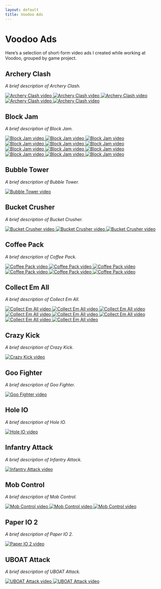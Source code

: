 ```yaml
---
layout: default
title: Voodoo Ads
---
```


# Voodoo Ads

Here’s a selection of short-form video ads I created while working at Voodoo, grouped by game project.


## Archery Clash

_A brief description of Archery Clash._

<div class="video-thumb-grid">
  <a href="https://youtube.com/watch?v=Zm0tsDtz6ug" target="_blank">
    <img src="https://img.youtube.com/vi/Zm0tsDtz6ug/hqdefault.jpg" class="video-thumb" alt="Archery Clash video">
  </a>
  <a href="https://youtube.com/watch?v=EbkiOjXr7K4" target="_blank">
    <img src="https://img.youtube.com/vi/EbkiOjXr7K4/hqdefault.jpg" class="video-thumb" alt="Archery Clash video">
  </a>
  <a href="https://youtube.com/watch?v=xYOC6JpClUs" target="_blank">
    <img src="https://img.youtube.com/vi/xYOC6JpClUs/hqdefault.jpg" class="video-thumb" alt="Archery Clash video">
  </a>
  <a href="https://youtube.com/watch?v=piEj5y3y-g4" target="_blank">
    <img src="https://img.youtube.com/vi/piEj5y3y-g4/hqdefault.jpg" class="video-thumb" alt="Archery Clash video">
  </a>
  <a href="https://youtube.com/watch?v=zrFeSp6JNWI" target="_blank">
    <img src="https://img.youtube.com/vi/zrFeSp6JNWI/hqdefault.jpg" class="video-thumb" alt="Archery Clash video">
  </a>
</div>


## Block Jam

_A brief description of Block Jam._

<div class="video-thumb-grid">
  <a href="https://youtube.com/watch?v=o4FMMymeing" target="_blank">
    <img src="https://img.youtube.com/vi/o4FMMymeing/hqdefault.jpg" class="video-thumb" alt="Block Jam video">
  </a>
  <a href="https://youtube.com/watch?v=W7H54im8bzw" target="_blank">
    <img src="https://img.youtube.com/vi/W7H54im8bzw/hqdefault.jpg" class="video-thumb" alt="Block Jam video">
  </a>
  <a href="https://youtube.com/watch?v=b3A4ZIfSuCo" target="_blank">
    <img src="https://img.youtube.com/vi/b3A4ZIfSuCo/hqdefault.jpg" class="video-thumb" alt="Block Jam video">
  </a>
  <a href="https://youtube.com/watch?v=9n5ggjqjwN8" target="_blank">
    <img src="https://img.youtube.com/vi/9n5ggjqjwN8/hqdefault.jpg" class="video-thumb" alt="Block Jam video">
  </a>
  <a href="https://youtube.com/watch?v=znSk04vE4nA" target="_blank">
    <img src="https://img.youtube.com/vi/znSk04vE4nA/hqdefault.jpg" class="video-thumb" alt="Block Jam video">
  </a>
  <a href="https://youtube.com/watch?v=4wnHSRq4S5w" target="_blank">
    <img src="https://img.youtube.com/vi/4wnHSRq4S5w/hqdefault.jpg" class="video-thumb" alt="Block Jam video">
  </a>
  <a href="https://youtube.com/watch?v=EGi58PUaxRk" target="_blank">
    <img src="https://img.youtube.com/vi/EGi58PUaxRk/hqdefault.jpg" class="video-thumb" alt="Block Jam video">
  </a>
  <a href="https://youtube.com/watch?v=pBRTIaALmcs" target="_blank">
    <img src="https://img.youtube.com/vi/pBRTIaALmcs/hqdefault.jpg" class="video-thumb" alt="Block Jam video">
  </a>
  <a href="https://youtube.com/watch?v=fm588B9h_AE" target="_blank">
    <img src="https://img.youtube.com/vi/fm588B9h_AE/hqdefault.jpg" class="video-thumb" alt="Block Jam video">
  </a>
  <a href="https://youtube.com/watch?v=_mwSjaeyqgo" target="_blank">
    <img src="https://img.youtube.com/vi/_mwSjaeyqgo/hqdefault.jpg" class="video-thumb" alt="Block Jam video">
  </a>
  <a href="https://youtube.com/watch?v=gBAslXsYlWM" target="_blank">
    <img src="https://img.youtube.com/vi/gBAslXsYlWM/hqdefault.jpg" class="video-thumb" alt="Block Jam video">
  </a>
  <a href="https://youtube.com/watch?v=EmU1hUYfygU" target="_blank">
    <img src="https://img.youtube.com/vi/EmU1hUYfygU/hqdefault.jpg" class="video-thumb" alt="Block Jam video">
  </a>
</div>


## Bubble Tower

_A brief description of Bubble Tower._

<div class="video-thumb-grid">
  <a href="https://youtube.com/watch?v=0GMXrDXJMKw" target="_blank">
    <img src="https://img.youtube.com/vi/0GMXrDXJMKw/hqdefault.jpg" class="video-thumb" alt="Bubble Tower video">
  </a>
</div>


## Bucket Crusher

_A brief description of Bucket Crusher._

<div class="video-thumb-grid">
  <a href="https://youtube.com/watch?v=rPjSeC8Z7w0" target="_blank">
    <img src="https://img.youtube.com/vi/rPjSeC8Z7w0/hqdefault.jpg" class="video-thumb" alt="Bucket Crusher video">
  </a>
  <a href="https://youtube.com/watch?v=o4IwnS6iKcA" target="_blank">
    <img src="https://img.youtube.com/vi/o4IwnS6iKcA/hqdefault.jpg" class="video-thumb" alt="Bucket Crusher video">
  </a>
  <a href="https://youtube.com/watch?v=1G8OWEVlCZ4" target="_blank">
    <img src="https://img.youtube.com/vi/1G8OWEVlCZ4/hqdefault.jpg" class="video-thumb" alt="Bucket Crusher video">
  </a>
</div>


## Coffee Pack

_A brief description of Coffee Pack._

<div class="video-thumb-grid">
  <a href="https://youtube.com/watch?v=sU2seqD10wA" target="_blank">
    <img src="https://img.youtube.com/vi/sU2seqD10wA/hqdefault.jpg" class="video-thumb" alt="Coffee Pack video">
  </a>
  <a href="https://youtube.com/watch?v=e42dCCgk8Aw" target="_blank">
    <img src="https://img.youtube.com/vi/e42dCCgk8Aw/hqdefault.jpg" class="video-thumb" alt="Coffee Pack video">
  </a>
  <a href="https://youtube.com/watch?v=7Z_4l8J2F0Y" target="_blank">
    <img src="https://img.youtube.com/vi/7Z_4l8J2F0Y/hqdefault.jpg" class="video-thumb" alt="Coffee Pack video">
  </a>
  <a href="https://youtube.com/watch?v=60Du_mQejIY" target="_blank">
    <img src="https://img.youtube.com/vi/60Du_mQejIY/hqdefault.jpg" class="video-thumb" alt="Coffee Pack video">
  </a>
  <a href="https://youtube.com/watch?v=K30KzRGLPeg" target="_blank">
    <img src="https://img.youtube.com/vi/K30KzRGLPeg/hqdefault.jpg" class="video-thumb" alt="Coffee Pack video">
  </a>
  <a href="https://youtube.com/watch?v=LqoBjyp4oGw" target="_blank">
    <img src="https://img.youtube.com/vi/LqoBjyp4oGw/hqdefault.jpg" class="video-thumb" alt="Coffee Pack video">
  </a>
</div>


## Collect Em All

_A brief description of Collect Em All._

<div class="video-thumb-grid">
  <a href="https://youtube.com/watch?v=0UlDCEL2aXY" target="_blank">
    <img src="https://img.youtube.com/vi/0UlDCEL2aXY/hqdefault.jpg" class="video-thumb" alt="Collect Em All video">
  </a>
  <a href="https://youtube.com/watch?v=4FKubZeLqDU" target="_blank">
    <img src="https://img.youtube.com/vi/4FKubZeLqDU/hqdefault.jpg" class="video-thumb" alt="Collect Em All video">
  </a>
  <a href="https://youtube.com/watch?v=LcUpbypp2J0" target="_blank">
    <img src="https://img.youtube.com/vi/LcUpbypp2J0/hqdefault.jpg" class="video-thumb" alt="Collect Em All video">
  </a>
  <a href="https://youtube.com/watch?v=Td-gT3LfmLc" target="_blank">
    <img src="https://img.youtube.com/vi/Td-gT3LfmLc/hqdefault.jpg" class="video-thumb" alt="Collect Em All video">
  </a>
  <a href="https://youtube.com/watch?v=usjKaGpcvvw" target="_blank">
    <img src="https://img.youtube.com/vi/usjKaGpcvvw/hqdefault.jpg" class="video-thumb" alt="Collect Em All video">
  </a>
  <a href="https://youtube.com/watch?v=4Rmin_UQCcE" target="_blank">
    <img src="https://img.youtube.com/vi/4Rmin_UQCcE/hqdefault.jpg" class="video-thumb" alt="Collect Em All video">
  </a>
  <a href="https://youtube.com/watch?v=HsTSGDkiubg" target="_blank">
    <img src="https://img.youtube.com/vi/HsTSGDkiubg/hqdefault.jpg" class="video-thumb" alt="Collect Em All video">
  </a>
  <a href="https://youtube.com/watch?v=ZO-59MZbrqM" target="_blank">
    <img src="https://img.youtube.com/vi/ZO-59MZbrqM/hqdefault.jpg" class="video-thumb" alt="Collect Em All video">
  </a>
</div>


## Crazy Kick

_A brief description of Crazy Kick._

<div class="video-thumb-grid">
  <a href="https://youtube.com/watch?v=EkCwwgIJLvs" target="_blank">
    <img src="https://img.youtube.com/vi/EkCwwgIJLvs/hqdefault.jpg" class="video-thumb" alt="Crazy Kick video">
  </a>
</div>


## Goo Fighter

_A brief description of Goo Fighter._

<div class="video-thumb-grid">
  <a href="https://youtube.com/watch?v=O0_9Mhgt1j0" target="_blank">
    <img src="https://img.youtube.com/vi/O0_9Mhgt1j0/hqdefault.jpg" class="video-thumb" alt="Goo Fighter video">
  </a>
</div>


## Hole IO

_A brief description of Hole IO._

<div class="video-thumb-grid">
  <a href="https://youtube.com/watch?v=fmEvQbC5E9I" target="_blank">
    <img src="https://img.youtube.com/vi/fmEvQbC5E9I/hqdefault.jpg" class="video-thumb" alt="Hole IO video">
  </a>
</div>


## Infantry Attack

_A brief description of Infantry Attack._

<div class="video-thumb-grid">
  <a href="https://youtube.com/watch?v=8nlj39hQblU" target="_blank">
    <img src="https://img.youtube.com/vi/8nlj39hQblU/hqdefault.jpg" class="video-thumb" alt="Infantry Attack video">
  </a>
</div>


## Mob Control

_A brief description of Mob Control._

<div class="video-thumb-grid">
  <a href="https://youtube.com/watch?v=jxYsk1Ugtdw" target="_blank">
    <img src="https://img.youtube.com/vi/jxYsk1Ugtdw/hqdefault.jpg" class="video-thumb" alt="Mob Control video">
  </a>
  <a href="https://youtube.com/watch?v=JQSj6RJBakw" target="_blank">
    <img src="https://img.youtube.com/vi/JQSj6RJBakw/hqdefault.jpg" class="video-thumb" alt="Mob Control video">
  </a>
  <a href="https://youtube.com/watch?v=BgLdA5bIYzU" target="_blank">
    <img src="https://img.youtube.com/vi/BgLdA5bIYzU/hqdefault.jpg" class="video-thumb" alt="Mob Control video">
  </a>
</div>


## Paper IO 2

_A brief description of Paper IO 2._

<div class="video-thumb-grid">
  <a href="https://youtube.com/watch?v=LZA6_oBdSaQ" target="_blank">
    <img src="https://img.youtube.com/vi/LZA6_oBdSaQ/hqdefault.jpg" class="video-thumb" alt="Paper IO 2 video">
  </a>
</div>


## UBOAT Attack

_A brief description of UBOAT Attack._

<div class="video-thumb-grid">
  <a href="https://youtube.com/watch?v=gxnGREnI9gw" target="_blank">
    <img src="https://img.youtube.com/vi/gxnGREnI9gw/hqdefault.jpg" class="video-thumb" alt="UBOAT Attack video">
  </a>
  <a href="https://youtube.com/watch?v=h2dd2nEaECc" target="_blank">
    <img src="https://img.youtube.com/vi/h2dd2nEaECc/hqdefault.jpg" class="video-thumb" alt="UBOAT Attack video">
  </a>
</div>
